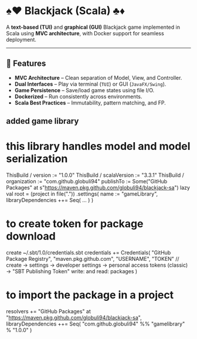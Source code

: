 # ♠️♥️ Blackjack (Scala) ♣️♦️

A **text-based (TUI)** and **graphical (GUI)** Blackjack game implemented in Scala using **MVC architecture**, with Docker support for seamless deployment.

---

## 🚀 Features
- **MVC Architecture** – Clean separation of Model, View, and Controller.
- **Dual Interfaces** – Play via terminal (`TUI`) or GUI (`JavaFX/Swing`).
- **Game Persistence** – Save/load game states using file I/O.
- **Dockerized** – Run consistently across environments.
- **Scala Best Practices** – Immutability, pattern matching, and FP.


## added game library
# this library handles model and model serialization
ThisBuild / version := "1.0.0"
ThisBuild / scalaVersion := "3.3.1"
ThisBuild / organization := "com.github.globuli94"
publishTo := Some("GitHub Packages" at s"https://maven.pkg.github.com/globuli94/blackjack-sa")
lazy val root = (project in file("."))
    .settings(
        name := "gameLibrary",
        libraryDependencies ++= Seq(
            ...
        )
    )

# to create token for package download
create ~/.sbt/1.0/credentials.sbt
credentials += Credentials(
    "GitHub Package Registry",
    "maven.pkg.github.com",
    "USERNAME",
    "TOKEN" // create -> settings -> developer settings -> personal access tokens (classic) -> "SBT Publishing Token" write: and read: packages
)

# to import the package in a project
resolvers += "GitHub Packages" at "https://maven.pkg.github.com/globuli94/blackjack-sa",
libraryDependencies ++= Seq(
      "com.github.globuli94" %% "gamelibrary" % "1.0.0"
)
